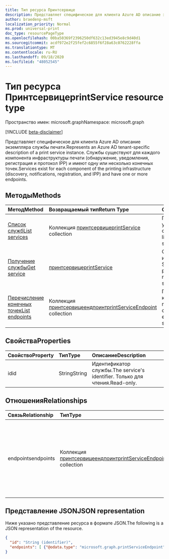 ```yaml
---
title: Тип ресурса Принтсервице
description: Представляет специфическое для клиента Azure AD описание экземпляра службы печати. Службы существуют для каждого компонента инфраструктуры печати (например, обнаружение, уведомления, регистрация и протокол IPP) и имеют одну или несколько конечных точек.
author: braedenp-msft
localization_priority: Normal
ms.prod: universal-print
doc_type: resourcePageType
ms.openlocfilehash: 00ba50369f2396250df632c13ed3945e8c9d40d1
ms.sourcegitcommit: acdf972e2f25fef2c6855f6f28a63c0762228ffa
ms.translationtype: MT
ms.contentlocale: ru-RU
ms.lasthandoff: 09/18/2020
ms.locfileid: "48052545"
---
```

# <a name="printservice-resource-type"></a><span data-ttu-id="9eb2b-104">Тип ресурса Принтсервице</span><span class="sxs-lookup"><span data-stu-id="9eb2b-104">printService resource type</span></span>

<span data-ttu-id="9eb2b-105">Пространство имен: microsoft.graph</span><span class="sxs-lookup"><span data-stu-id="9eb2b-105">Namespace: microsoft.graph</span></span>

[!INCLUDE [beta-disclaimer](../../includes/beta-disclaimer.md)]

<span data-ttu-id="9eb2b-106">Представляет специфическое для клиента Azure AD описание экземпляра службы печати.</span><span class="sxs-lookup"><span data-stu-id="9eb2b-106">Represents an Azure AD tenant-specific description of a print service instance.</span></span> <span data-ttu-id="9eb2b-107">Службы существуют для каждого компонента инфраструктуры печати (обнаружение, уведомления, регистрация и протокол IPP) и имеют одну или несколько конечных точек.</span><span class="sxs-lookup"><span data-stu-id="9eb2b-107">Services exist for each component of the printing infrastructure (discovery, notifications, registration, and IPP) and have one or more endpoints.</span></span>

## <a name="methods"></a><span data-ttu-id="9eb2b-108">Методы</span><span class="sxs-lookup"><span data-stu-id="9eb2b-108">Methods</span></span>

| <span data-ttu-id="9eb2b-109">Метод</span><span class="sxs-lookup"><span data-stu-id="9eb2b-109">Method</span></span>       | <span data-ttu-id="9eb2b-110">Возвращаемый тип</span><span class="sxs-lookup"><span data-stu-id="9eb2b-110">Return Type</span></span> | <span data-ttu-id="9eb2b-111">Описание</span><span class="sxs-lookup"><span data-stu-id="9eb2b-111">Description</span></span> |
|:-------------|:------------|:------------|
| [<span data-ttu-id="9eb2b-112">Список служб</span><span class="sxs-lookup"><span data-stu-id="9eb2b-112">List services</span></span>](../api/print-list-services.md) | <span data-ttu-id="9eb2b-113">Коллекция [принтсервице](printservice.md)</span><span class="sxs-lookup"><span data-stu-id="9eb2b-113">[printService](printservice.md) collection</span></span> | <span data-ttu-id="9eb2b-114">Получение списка универсальных служб печати.</span><span class="sxs-lookup"><span data-stu-id="9eb2b-114">Get a list of Universal Print services.</span></span> |
| [<span data-ttu-id="9eb2b-115">Получение службы</span><span class="sxs-lookup"><span data-stu-id="9eb2b-115">Get service</span></span>](../api/printservice-get.md) | [<span data-ttu-id="9eb2b-116">принтсервице</span><span class="sxs-lookup"><span data-stu-id="9eb2b-116">printService</span></span>](printservice.md) | <span data-ttu-id="9eb2b-117">Считывание свойств и связей объекта Service.</span><span class="sxs-lookup"><span data-stu-id="9eb2b-117">Read the properties and relationships of service object.</span></span> |
| [<span data-ttu-id="9eb2b-118">Перечисление конечных точек</span><span class="sxs-lookup"><span data-stu-id="9eb2b-118">List endpoints</span></span>](../api/printservice-list-endpoints.md) | <span data-ttu-id="9eb2b-119">Коллекция [принтсервицеендпоинт](printserviceendpoint.md)</span><span class="sxs-lookup"><span data-stu-id="9eb2b-119">[printServiceEndpoint](printserviceendpoint.md) collection</span></span> | <span data-ttu-id="9eb2b-120">Получение списка конечных точек, предоставляемых службой.</span><span class="sxs-lookup"><span data-stu-id="9eb2b-120">Get a list of endpoints that a service provides.</span></span> |

## <a name="properties"></a><span data-ttu-id="9eb2b-121">Свойства</span><span class="sxs-lookup"><span data-stu-id="9eb2b-121">Properties</span></span>
| <span data-ttu-id="9eb2b-122">Свойство</span><span class="sxs-lookup"><span data-stu-id="9eb2b-122">Property</span></span>     | <span data-ttu-id="9eb2b-123">Тип</span><span class="sxs-lookup"><span data-stu-id="9eb2b-123">Type</span></span>        | <span data-ttu-id="9eb2b-124">Описание</span><span class="sxs-lookup"><span data-stu-id="9eb2b-124">Description</span></span> |
|:-------------|:------------|:------------|
|<span data-ttu-id="9eb2b-125">id</span><span class="sxs-lookup"><span data-stu-id="9eb2b-125">id</span></span>|<span data-ttu-id="9eb2b-126">String</span><span class="sxs-lookup"><span data-stu-id="9eb2b-126">String</span></span>|<span data-ttu-id="9eb2b-127">Идентификатор службы.</span><span class="sxs-lookup"><span data-stu-id="9eb2b-127">The service's identifier.</span></span> <span data-ttu-id="9eb2b-128">Только для чтения.</span><span class="sxs-lookup"><span data-stu-id="9eb2b-128">Read-only.</span></span>|

## <a name="relationships"></a><span data-ttu-id="9eb2b-129">Отношения</span><span class="sxs-lookup"><span data-stu-id="9eb2b-129">Relationships</span></span>
| <span data-ttu-id="9eb2b-130">Связь</span><span class="sxs-lookup"><span data-stu-id="9eb2b-130">Relationship</span></span> | <span data-ttu-id="9eb2b-131">Тип</span><span class="sxs-lookup"><span data-stu-id="9eb2b-131">Type</span></span>        | <span data-ttu-id="9eb2b-132">Описание</span><span class="sxs-lookup"><span data-stu-id="9eb2b-132">Description</span></span> |
|:-------------|:------------|:------------|
|<span data-ttu-id="9eb2b-133">endpoints</span><span class="sxs-lookup"><span data-stu-id="9eb2b-133">endpoints</span></span>|<span data-ttu-id="9eb2b-134">Коллекция [принтсервицеендпоинт](printserviceendpoint.md)</span><span class="sxs-lookup"><span data-stu-id="9eb2b-134">[printServiceEndpoint](printserviceendpoint.md) collection</span></span>| <span data-ttu-id="9eb2b-135">Конечные точки, которые можно использовать для доступа к службе.</span><span class="sxs-lookup"><span data-stu-id="9eb2b-135">Endpoints that can be used to access the service.</span></span> <span data-ttu-id="9eb2b-136">Только для чтения.</span><span class="sxs-lookup"><span data-stu-id="9eb2b-136">Read-only.</span></span> <span data-ttu-id="9eb2b-137">Допускается значение null.</span><span class="sxs-lookup"><span data-stu-id="9eb2b-137">Nullable.</span></span>|

## <a name="json-representation"></a><span data-ttu-id="9eb2b-138">Представление JSON</span><span class="sxs-lookup"><span data-stu-id="9eb2b-138">JSON representation</span></span>

<span data-ttu-id="9eb2b-139">Ниже указано представление ресурса в формате JSON.</span><span class="sxs-lookup"><span data-stu-id="9eb2b-139">The following is a JSON representation of the resource.</span></span>

<!-- {
  "blockType": "resource",
  "optionalProperties": [

  ],
  "@odata.type": "microsoft.graph.printService",
  "keyProperty": "id",
  "baseType":"microsoft.graph.entity"
}-->

```json
{
  "id": "String (identifier)",
  "endpoints": [ {"@odata.type": "microsoft.graph.printServiceEndpoint"} ]
}

```

<!-- uuid: 8fcb5dbc-d5aa-4681-8e31-b001d5168d79
2015-10-25 14:57:30 UTC -->
<!-- {
  "type": "#page.annotation",
  "description": "printService resource",
  "keywords": "",
  "section": "documentation",
  "tocPath": ""
}-->

